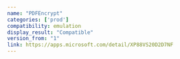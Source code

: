 ```yaml
---
name: "PDFEncrypt"
categories: ['prod']
compatibility: emulation
display_result: "Compatible"
version_from: "1"
link: https://apps.microsoft.com/detail/XP88VS20D2D7NF
---
```

